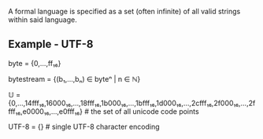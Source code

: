 A formal language is specified as a set (often infinite) of all valid strings within said language.

Example - UTF-8
---------------

byte = {0,…,ff₁₆}

bytestream = {(b₁,…,bₙ) ∈ byteⁿ | n ∈ ℕ}

𝕌 = {0,…,14fff₁₆,16000₁₆,…,18fff₁₆,1b000₁₆,…,1bfff₁₆,1d000₁₆,…,2cfff₁₆,2f000₁₆,…,2ffff₁₆,e0000₁₆,…,e0fff₁₆} # the set of all unicode code points

UTF-8 = {} # single UTF-8 character encoding
